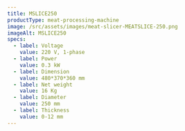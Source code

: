 ```yaml
---
title: MSLICE250
productType: meat-processing-machine
image: /src/assets/images/meat-slicer-MEATSLICE-250.png
imageAlt: MSLICE250
specs:
  - label: Voltage
    value: 220 V, 1-phase
  - label: Power
    value: 0.3 kW
  - label: Dimension
    value: 480*370*360 mm
  - label: Net weight
    value: 16 Kg
  - label: Diameter
    value: 250 mm
  - label: Thickness
    value: 0-12 mm
---
```

